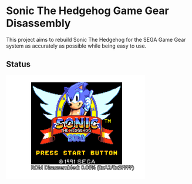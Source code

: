 # Sonic The Hedgehog Game Gear Disassembly

This project aims to rebuild Sonic The Hedgehog for the SEGA Game Gear system as accurately as possible while being easy to use.

## Status

<img src="https://github.com/Not-So-Filter/s1-gg-disasm/blob/main/status/img.svg" width="75%">